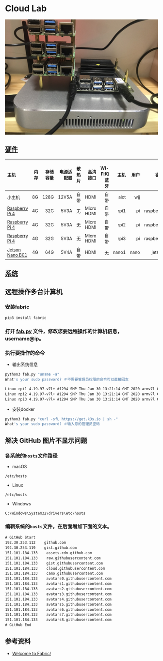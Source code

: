 # Cloud Lab
![](logo.jpg)

## [硬件](hardware)
| 主机                                                                                 | 内存   | 存储容量 | 电源适配器 | 散热片 | 高清接口    |　Wi-Fi和蓝牙 | 主机   | 用户 | 密码     |
| :---                                                                                | ----:  | ----:   | ---:     | ---:  | ---:      | ---:        | ---:  | ---:| ---:     |
| 小主机 | 8G | 128G | 12V5A | 自带 | HDMI | 自带 | aiot | wjj | |
| [Raspberry Pi 4](https://www.raspberrypi.org/products/raspberry-pi-4-model-b/)      | 4G     | 32G     | 5V3A     | 无    | Micro HDMI | 自带        | rpi1  | pi  | raspberry |
| [Raspberry Pi 4](https://www.raspberrypi.org/products/raspberry-pi-4-model-b/)      | 4G     | 32G     | 5V3A     | 无    | Micro HDMI | 自带        | rpi2  | pi  | raspberry |
| [Raspberry Pi 4](https://www.raspberrypi.org/products/raspberry-pi-4-model-b/)      | 4G     | 32G     | 5V3A     | 无    | Micro HDMI | 自带        | rpi3  | pi  | raspberry |
| [Jetson Nano B01](https://developer.nvidia.com/embedded/jetson-nano)                | 4G     | 64G     | 5V4A     | 自带  | HDMI       | 无          | nano1 | nano| jetson    |

## [系统](system)

## 远程操作多台计算机
### 安装fabric
```bash
pip3 install fabric
```

### 打开 [fab.py](fab.py) 文件，修改您要远程操作的计算机信息，username@ip。

### 执行要操作的命令
* 输出系统信息
```bash
python3 fab.py "uname -a"
What's your sudo password? ＃不需要管理员权限的命令可以直接回车
```
```txt
Linux rpi1 4.19.97-v7l+ #1294 SMP Thu Jan 30 13:21:14 GMT 2020 armv7l GNU/Linux
Linux rpi2 4.19.97-v7l+ #1294 SMP Thu Jan 30 13:21:14 GMT 2020 armv7l GNU/Linux
Linux rpi3 4.19.97-v7l+ #1294 SMP Thu Jan 30 13:21:14 GMT 2020 armv7l GNU/Linux
```

* 安装docker
```bash
python3 fab.py "curl -sfL https://get.k3s.io | sh -"
What's your sudo password? ＃输入您的管理员密码
```


## 解决 GitHub 图片不显示问题
### 各系统的```hosts```文件路径
* macOS
```
/etc/hosts
```
* Linux
```
/etc/hosts
```
* Windows
```
C:\Windows\System32\drivers\etc\hosts
```

### 编辑系统的```hosts```文件，在后面增加下面的文本。
```txt
# GitHub Start
192.30.253.112    github.com
192.30.253.119    gist.github.com
151.101.184.133    assets-cdn.github.com
151.101.184.133    raw.githubusercontent.com
151.101.184.133    gist.githubusercontent.com
151.101.184.133    cloud.githubusercontent.com
151.101.184.133    camo.githubusercontent.com
151.101.184.133    avatars0.githubusercontent.com
151.101.184.133    avatars1.githubusercontent.com
151.101.184.133    avatars2.githubusercontent.com
151.101.184.133    avatars3.githubusercontent.com
151.101.184.133    avatars4.githubusercontent.com
151.101.184.133    avatars5.githubusercontent.com
151.101.184.133    avatars6.githubusercontent.com
151.101.184.133    avatars7.githubusercontent.com
151.101.184.133    avatars8.githubusercontent.com
# GitHub End
```

## 参考资料
* [Welcome to Fabric!](https://www.fabfile.org/)
